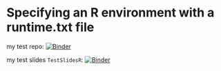 # Specifying an R environment with a runtime.txt file



my test repo: [![Binder](https://mybinder.org/badge.svg)](https://mybinder.org/v2/gh/LittleBeannie/interactive-slides_R1/master)

my test slides `TestSlidesR`: [![Binder](https://mybinder.org/badge.svg)](https://mybinder.org/v2/gh/LittleBeannie/interactive-slides_R1/master?filepath=TestSlidesR.ipynb)


